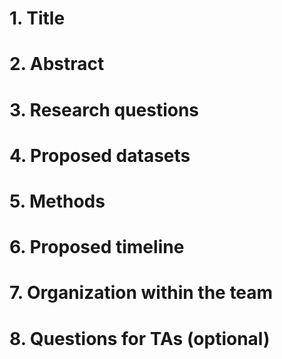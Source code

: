 # 1. Title
# 2. Abstract
# 3. Research questions
# 4. Proposed datasets
# 5. Methods
# 6. Proposed timeline
# 7. Organization within the team
# 8. Questions for TAs (optional)
